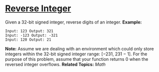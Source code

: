 # [Reverse Integer](https://leetcode.com/problems/reverse-integer/)
Given a 32-bit signed integer, reverse digits of an integer.
**Example:**

    Input: 123 Output: 321
    Input: -123 Output: -321
    Input: 120 Output: 21
**Note:**
Assume we are dealing with an environment which could only store integers within the 32-bit signed integer range: [−231,  231 − 1]. For the purpose of this problem, assume that your function returns 0 when the reversed integer overflows.
**Related Topics:** *Math*